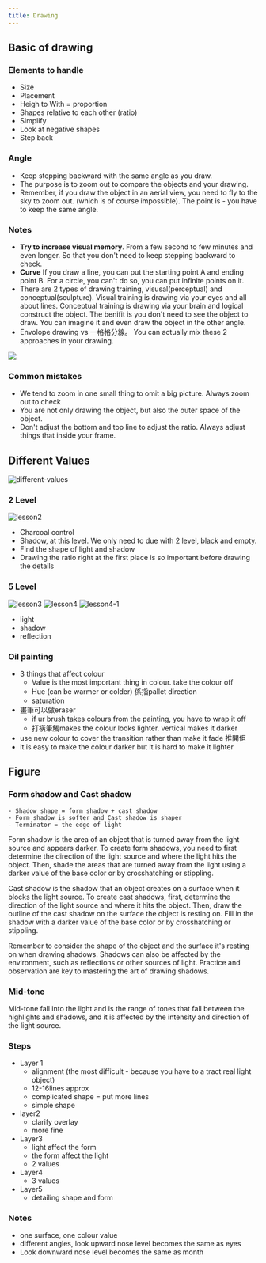 ```yaml
---
title: Drawing
---
```



## Basic of drawing

### Elements to handle

- Size
- Placement
- Heigh to With = proportion
- Shapes relative to each other (ratio)
- Simplify
- Look at negative shapes
- Step back

### Angle
- Keep stepping backward with the same angle as you draw. 
- The purpose is to zoom out to compare the objects and your drawing.
- Remember, if you draw the object in an aerial view, you need to fly to the sky to zoom out. (which is of course impossible). The point is - you have to keep the same angle.


### Notes

- **Try to increase visual memory**. From a few second to few minutes and even longer. So that you don't need to keep stepping backward to check.
- **Curve** If you draw a line, you can put the starting point A and ending point B. For a circle, you can't do so, you can put infinite points on it.
- There are 2 types of drawing training, visusal(perceptual) and conceptual(sculpture). Visual training is drawing via your eyes and all about lines. Conceptual training is drawing via your brain and logical construct the object. The benifit is you don't need to see the object to draw. You can imagine it and even draw the object in the other angle.
- Envolope drawing vs 一格格分線。 You can actually mix these 2 approaches in your drawing.

![](/img/other//drawing/conceptual-vs-visusal.jpeg)

### Common mistakes

- We tend to zoom in one small thing to omit a big picture. Always zoom out to check
- You are not only drawing the object, but also the outer space of the object.
- Don't adjust the bottom and top line to adjust the ratio. Always adjust things that inside your frame.

## Different Values

![different-values](/img/other/drawing/different-values.jpg)

### 2 Level

![lesson2](/img/other/drawing/lesson2.png)

- Charcoal control
- Shadow, at this level. We only need to due with 2 level, black and empty. 
- Find the shape of light and shadow
- Drawing the ratio right at the first place is so important before drawing the details

### 5 Level

![lesson3](/img/other/drawing/lesson3.png)
![lesson4](/img/other/drawing/lesson4.jpeg)
![lesson4-1](/img/other/drawing/lesson4-1.jpeg)

- light
- shadow
- reflection

### Oil painting

- 3 things that affect colour
    - Value is the most important thing in colour. take the colour off
    - Hue (can be warmer or colder) 係指pallet direction
    - saturation 
- 畫筆可以做eraser 
    - if ur brush takes colours from the painting, you have to wrap it off
    - 打橫筆觸makes the colour looks lighter. vertical makes it darker
- use new colour to cover the transition rather than make it fade 推開佢
- it is easy to make the colour darker but it is hard to make it lighter



## Figure

### Form shadow and Cast shadow 

> 
    - Shadow shape = form shadow + cast shadow 
    - Form shadow is softer and Cast shadow is shaper 
    - Terminator = the edge of light 

Form shadow is the area of an object that is turned away from the light source and appears darker. To create form shadows, you need to first determine the direction of the light source and where the light hits the object. Then, shade the areas that are turned away from the light using a darker value of the base color or by crosshatching or stippling.

Cast shadow is the shadow that an object creates on a surface when it blocks the light source. To create cast shadows, first, determine the direction of the light source and where it hits the object. Then, draw the outline of the cast shadow on the surface the object is resting on. Fill in the shadow with a darker value of the base color or by crosshatching or stippling.

Remember to consider the shape of the object and the surface it's resting on when drawing shadows. Shadows can also be affected by the environment, such as reflections or other sources of light. Practice and observation are key to mastering the art of drawing shadows.

### Mid-tone

Mid-tone fall into the light and is the range of tones that fall between the highlights and shadows, and it is affected by the intensity and direction of the light source.


### Steps

- Layer 1
    - alignment (the most difficult - because you have to a tract real light object)
    - 12-16lines approx 
    - complicated shape = put more lines
    - simple shape 
- layer2
    - clarify overlay
    - more fine
- Layer3
    - light affect the form
    - the form affect the light
    - 2 values
- Layer4
    - 3 values 
- Layer5
    - detailing shape and form 

### Notes
- one surface, one colour value
- different angles, look upward nose level becomes the same as eyes
- Look downward nose level becomes the same as month 


